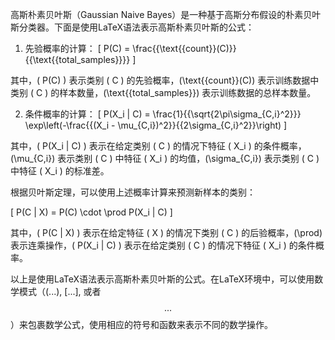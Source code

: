 高斯朴素贝叶斯（Gaussian Naive Bayes）是一种基于高斯分布假设的朴素贝叶斯分类器。下面是使用LaTeX语法表示高斯朴素贝叶斯的公式：

1. 先验概率的计算：
\[ P(C) = \frac{{\text{{count}}(C)}}{{\text{{total\_samples}}}} \]

其中，\( P(C) \) 表示类别 \( C \) 的先验概率，\(\text{{count}}(C)\) 表示训练数据中类别 \( C \) 的样本数量，\(\text{{total\_samples}}\) 表示训练数据的总样本数量。

2. 条件概率的计算：
\[ P(X_i | C) = \frac{1}{{\sqrt{2\pi\sigma_{C,i}^2}}} \exp\left(-\frac{{(X_i - \mu_{C,i})^2}}{{2\sigma_{C,i}^2}}\right) \]

其中，\( P(X_i | C) \) 表示在给定类别 \( C \) 的情况下特征 \( X_i \) 的条件概率，\(\mu_{C,i}\) 表示类别 \( C \) 中特征 \( X_i \) 的均值，\(\sigma_{C,i}\) 表示类别 \( C \) 中特征 \( X_i \) 的标准差。

根据贝叶斯定理，可以使用上述概率计算来预测新样本的类别：

\[ P(C | X) = P(C) \cdot \prod P(X_i | C) \]

其中，\( P(C | X) \) 表示在给定特征 \( X \) 的情况下类别 \( C \) 的后验概率，\(\prod\) 表示连乘操作，\( P(X_i | C) \) 表示在给定类别 \( C \) 的情况下特征 \( X_i \) 的条件概率。

以上是使用LaTeX语法表示高斯朴素贝叶斯的公式。在LaTeX环境中，可以使用数学模式（\(...\), \[...\], 或者 $$...$$）来包裹数学公式，使用相应的符号和函数来表示不同的数学操作。